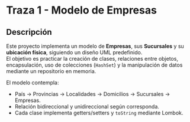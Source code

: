 # Traza 1 - Modelo de Empresas

## Descripción
Este proyecto implementa un modelo de **Empresas**, sus **Sucursales** y su **ubicación física**, siguiendo un diseño UML predefinido.  
El objetivo es practicar la creación de clases, relaciones entre objetos, encapsulación, uso de colecciones (`HashSet`) y la manipulación de datos mediante un repositorio en memoria.

El modelo contempla:  
- País → Provincias → Localidades → Domicilios → Sucursales → Empresas.  
- Relación bidireccional y unidireccional según corresponda.  
- Cada clase implementa getters/setters y `toString` mediante Lombok.
